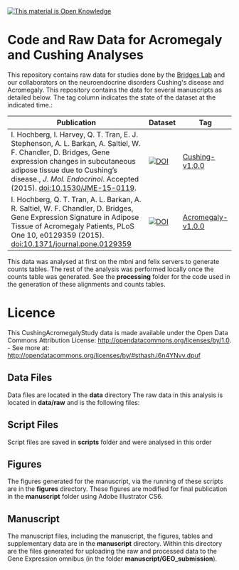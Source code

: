 <!-- Open Knowledge Link -->
 <a href="http://opendefinition.org/">
 <img alt="This material is Open Knowledge" border="0"
  src="http://assets.okfn.org/images/ok_buttons/ok_80x15_blue.png" /></a>
<!-- /Open Knowledge Link -->

# Code and Raw Data for Acromegaly and Cushing Analyses

This repository contains raw data for studies done by the [Bridges Lab](http://bridgeslab.uthsc.edu) and our collaborators on the neuroendocrine disorders Cushing's disease and Acromegaly.  This repository contains the data for several manuscripts as detailed below.  The tag column indicates the state of the dataset at the indicated time.:

| Publication | Dataset | Tag |
|-----------------------------------------------------------------------------------------------------------------------------------------------------------------------------------------------------------------------------------------------------------------------------------------------------------|---------------------------------------------------------------------------------------------------------|----------------------------------------------------------------------------------------------------------|
| I. Hochberg, I. Harvey, Q. T. Tran, E. J. Stephenson, A. L. Barkan, A. Saltiel, W. F. Chandler, D. Bridges, Gene expression changes in subcutaneous adipose tissue due to Cushing’s disease., *J. Mol. Endocrinol*. Accepted (2015). [doi:10.1530/JME-15-0119](http://dx.doi.org/10.1530/JME-15-0119). | [![DOI](https://zenodo.org/badge/doi/10.5281/zenodo.22193.svg)](http://dx.doi.org/10.5281/zenodo.22193) | [Cushing-v1.0.0](https://github.com/BridgesLab/CushingAcromegalyStudy/releases/tag/Cushing-v1.0.0) |
| I. Hochberg, Q. T. Tran, A. L. Barkan, A. R. Saltiel, W. F. Chandler, D. Bridges, Gene Expression Signature in Adipose Tissue of Acromegaly Patients, PLoS One 10, e0129359 (2015). [doi:10.1371/journal.pone.0129359](http://dx.doi.org/10.1371/journal.pone.0129359) | [![DOI](https://zenodo.org/badge/doi/10.5281/zenodo.22192.svg)](http://dx.doi.org/10.5281/zenodo.22192) | [Acromegaly-v1.0.0](https://github.com/BridgesLab/CushingAcromegalyStudy/releases/tag/Acromegaly-v1.0.0) |

This data was analysed at first on the mbni and felix servers to generate counts tables.  The rest of the analysis was performed locally once the counts table was generated.  See the **processing** folder for the code used in the generation of these alignments and counts tables.

# Licence

This CushingAcromegalyStudy data is made available under the Open Data Commons Attribution License: http://opendatacommons.org/licenses/by/1.0. - See more at: http://opendatacommons.org/licenses/by/#sthash.i6n4YNvv.dpuf

## Data Files

Data files are located in the **data** directory
The raw data in this analysis is located in **data/raw** and is the following files:


## Script Files

Script files are saved in **scripts** folder and were analysed in this order

## Figures

The figures generated for the manuscript, via the running of these scripts are in the **figures** directory.  These figures are modified for final publication in the **manuscript** folder using Adobe Illustrator CS6.

## Manuscript

The manuscript files, including the manuscript, the figures, tables and supplementary data are in the **manuscript** directory.  Within this directory are the files generated for uploading the raw and processed data to the Gene Expression omnibus (in the folder **manuscript/GEO_submission**).
